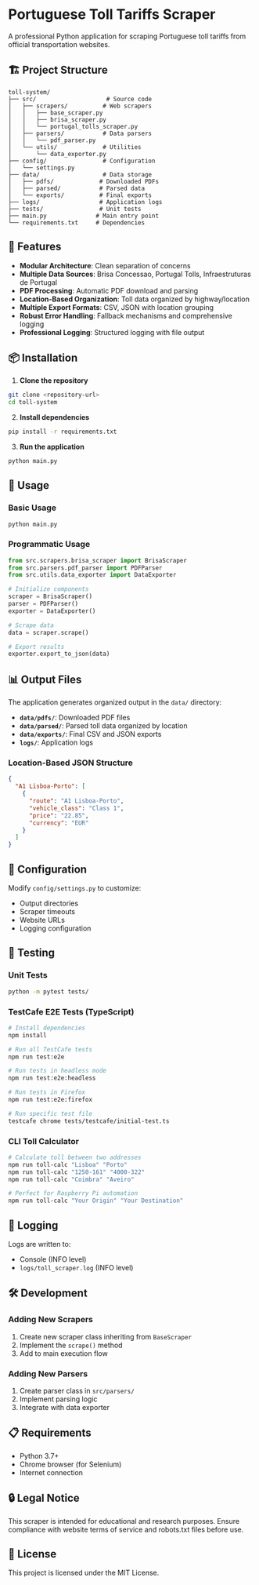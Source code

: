 # Portuguese Toll Tariffs Scraper

A professional Python application for scraping Portuguese toll tariffs from official transportation websites.

## 🏗️ Project Structure

```
toll-system/
├── src/                    # Source code
│   ├── scrapers/          # Web scrapers
│   │   ├── base_scraper.py
│   │   ├── brisa_scraper.py
│   │   └── portugal_tolls_scraper.py
│   ├── parsers/           # Data parsers
│   │   └── pdf_parser.py
│   └── utils/             # Utilities
│       └── data_exporter.py
├── config/                # Configuration
│   └── settings.py
├── data/                  # Data storage
│   ├── pdfs/             # Downloaded PDFs
│   ├── parsed/           # Parsed data
│   └── exports/          # Final exports
├── logs/                 # Application logs
├── tests/                # Unit tests
├── main.py              # Main entry point
└── requirements.txt     # Dependencies
```

## 🚀 Features

- **Modular Architecture**: Clean separation of concerns
- **Multiple Data Sources**: Brisa Concessao, Portugal Tolls, Infraestruturas de Portugal
- **PDF Processing**: Automatic PDF download and parsing
- **Location-Based Organization**: Toll data organized by highway/location
- **Multiple Export Formats**: CSV, JSON with location grouping
- **Robust Error Handling**: Fallback mechanisms and comprehensive logging
- **Professional Logging**: Structured logging with file output

## 📦 Installation

1. **Clone the repository**
```bash
git clone <repository-url>
cd toll-system
```

2. **Install dependencies**
```bash
pip install -r requirements.txt
```

3. **Run the application**
```bash
python main.py
```

## 🎯 Usage

### Basic Usage
```bash
python main.py
```

### Programmatic Usage
```python
from src.scrapers.brisa_scraper import BrisaScraper
from src.parsers.pdf_parser import PDFParser
from src.utils.data_exporter import DataExporter

# Initialize components
scraper = BrisaScraper()
parser = PDFParser()
exporter = DataExporter()

# Scrape data
data = scraper.scrape()

# Export results
exporter.export_to_json(data)
```

## 📊 Output Files

The application generates organized output in the `data/` directory:

- **`data/pdfs/`**: Downloaded PDF files
- **`data/parsed/`**: Parsed toll data organized by location
- **`data/exports/`**: Final CSV and JSON exports
- **`logs/`**: Application logs

### Location-Based JSON Structure
```json
{
  "A1 Lisboa-Porto": [
    {
      "route": "A1 Lisboa-Porto",
      "vehicle_class": "Class 1",
      "price": "22.85",
      "currency": "EUR"
    }
  ]
}
```

## 🔧 Configuration

Modify `config/settings.py` to customize:
- Output directories
- Scraper timeouts
- Website URLs
- Logging configuration

## 🧪 Testing

### Unit Tests
```bash
python -m pytest tests/
```

### TestCafe E2E Tests (TypeScript)
```bash
# Install dependencies
npm install

# Run all TestCafe tests
npm run test:e2e

# Run tests in headless mode
npm run test:e2e:headless

# Run tests in Firefox
npm run test:e2e:firefox

# Run specific test file
testcafe chrome tests/testcafe/initial-test.ts
```

### CLI Toll Calculator
```bash
# Calculate toll between two addresses
npm run toll-calc "Lisboa" "Porto"
npm run toll-calc "1250-161" "4000-322"
npm run toll-calc "Coimbra" "Aveiro"

# Perfect for Raspberry Pi automation
npm run toll-calc "Your Origin" "Your Destination"
```

## 📝 Logging

Logs are written to:
- Console (INFO level)
- `logs/toll_scraper.log` (INFO level)

## 🛠️ Development

### Adding New Scrapers
1. Create new scraper class inheriting from `BaseScraper`
2. Implement the `scrape()` method
3. Add to main execution flow

### Adding New Parsers
1. Create parser class in `src/parsers/`
2. Implement parsing logic
3. Integrate with data exporter

## 📋 Requirements

- Python 3.7+
- Chrome browser (for Selenium)
- Internet connection

## 🔒 Legal Notice

This scraper is intended for educational and research purposes. Ensure compliance with website terms of service and robots.txt files before use.

## 📄 License

This project is licensed under the MIT License.